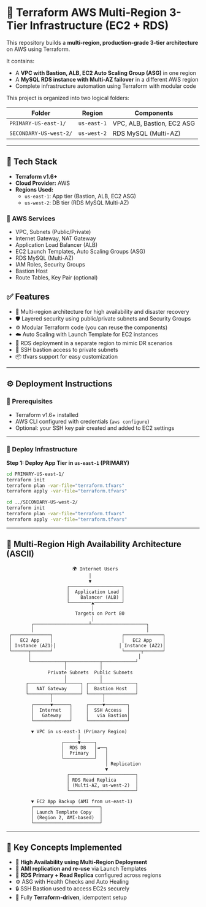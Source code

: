 # 🚀 Terraform AWS Multi-Region 3-Tier Infrastructure (EC2 + RDS)

This repository builds a **multi-region, production-grade 3-tier architecture** on AWS using Terraform.

It contains:
- A **VPC with Bastion, ALB, EC2 Auto Scaling Group (ASG)** in one region
- A **MySQL RDS instance with Multi-AZ failover** in a different AWS region
- Complete infrastructure automation using Terraform with modular code

This project is organized into two logical folders:

| Folder | Region | Components |
|--------|--------|------------|
| `PRIMARY-US-east-1/` | `us-east-1` | VPC, ALB, Bastion, EC2 ASG |
| `SECONDARY-US-west-2/` | `us-west-2` | RDS MySQL (Multi-AZ) |

---

## 🧰 Tech Stack

- **Terraform v1.6+**
- **Cloud Provider:** AWS
- **Regions Used:**
  - `us-east-1`: App tier (Bastion, ALB, EC2 ASG)
  - `us-west-2`: DB tier (RDS MySQL Multi-AZ)

### 🧱 AWS Services

- VPC, Subnets (Public/Private)
- Internet Gateway, NAT Gateway
- Application Load Balancer (ALB)
- EC2 Launch Templates, Auto Scaling Groups (ASG)
- RDS MySQL (Multi-AZ)
- IAM Roles, Security Groups
- Bastion Host
- Route Tables, Key Pair (optional)

## ✅ Features

- 🔁 Multi-region architecture for high availability and disaster recovery
- 🛡️ Layered security using public/private subnets and Security Groups
- ⚙️ Modular Terraform code (you can reuse the components)
- ☁️ Auto Scaling with Launch Template for EC2 instances
- 🧩 RDS deployment in a separate region to mimic DR scenarios
- 🔐 SSH bastion access to private subnets
- 📦 tfvars support for easy customization

---

## ⚙️ Deployment Instructions

### 🔑 Prerequisites

- Terraform v1.6+ installed
- AWS CLI configured with credentials (`aws configure`)
- Optional: your SSH key pair created and added to EC2 settings

---

### 🚀 Deploy Infrastructure

**Step 1: Deploy App Tier in `us-east-1` (PRIMARY)**

```bash
cd PRIMARY-US-east-1/
terraform init
terraform plan -var-file="terraform.tfvars"
terraform apply -var-file="terraform.tfvars"

cd ../SECONDARY-US-west-2/
terraform init
terraform plan -var-file="terraform.tfvars"
terraform apply -var-file="terraform.tfvars"
```
---

## 📐 Multi-Region High Availability Architecture (ASCII)

```
                        🌍 Internet Users
                              │
                              ▼
                      ┌───────────────────┐
                      │  Application Load │
                      │    Balancer (ALB) │
                      └────────▲──────────┘
                               │
                         Targets on Port 80
                               │
         ┌────────────────────┴────────────────────┐
         │                                         │
 ┌──────────────┐                         ┌──────────────┐
 │   EC2 App    │                         │   EC2 App    │
 │ Instance (AZ1)│                       │ Instance (AZ2)│
 └──────┬───────┘                         └──────┬───────┘
        │                                       │
        └────────────┬────────────┬────────────┘
                     │            │
               Private Subnets  Public Subnets
                     │            │
       ┌─────────────┴─────┐ ┌────┴────────────┐
       │   NAT Gateway     │ │  Bastion Host   │
       └────────┬──────────┘ └─────┬───────────┘
                │                  │
         ┌──────▼──────┐     ┌─────▼────────┐
         │  Internet   │     │  SSH Access  │
         │   Gateway   │     │   via Bastion│
         └─────────────┘     └──────────────┘

         ▼ VPC in us-east-1 (Primary Region)
                          │
                    ┌─────▼─────┐
                    │  RDS DB   │◄──┐
                    │  Primary  │   │
                    └───────────┘   │
                                    │ Replication
                                    ▼
                      ┌────────────────────────┐
                      │ RDS Read Replica       │
                      │ (Multi-AZ, us-west-2)  │
                      └────────────────────────┘

         ▼ EC2 App Backup (AMI from us-east-1)
         ┌────────────────────────┐
         │ Launch Template Copy   │
         │ (Region 2, AMI-based)  │
         └────────────────────────┘
```
---

## 🧠 Key Concepts Implemented

- 🔁 **High Availability using Multi-Region Deployment**
- 🧬 **AMI replication and re-use** via Launch Templates
- 📡 **RDS Primary + Read Replica** configured across regions
- ⚙️ ASG with Health Checks and Auto Healing
- 🔒 SSH Bastion used to access EC2s securely
- 🔁 Fully **Terraform-driven**, idempotent setup
